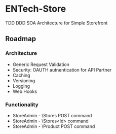 # ENTech-Store
TDD DDD SOA Architecture for Simple Storefront



## Roadmap 

### Architecture
- Generic Request Validation
- Security: OAUTH autnentication for API Partner
- Caching
- Versioning
- Logging
- Web Hooks


### Functionality
- StoreAdmin - \Stores POST command
- StoreAdmin - \Stores\<Id> command
- StoreAdmin - \Product POST command

